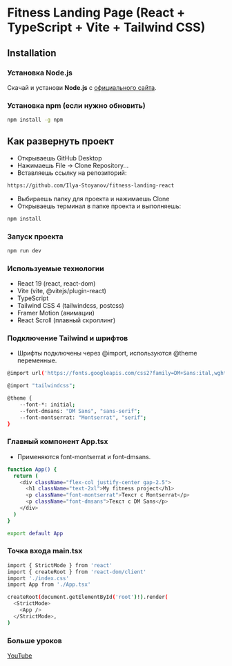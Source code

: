# Fitness Landing Page (React + TypeScript + Vite + Tailwind CSS)

## Installation

### Установка Node.js  
Скачай и установи **Node.js** с [официального сайта](https://nodejs.org/en/download).

### Установка npm (если нужно обновить)

```bash
npm install -g npm
```

## Как развернуть проект
- Открываешь GitHub Desktop
- Нажимаешь File → Clone Repository...
- Вставляешь ссылку на репозиторий:

```bash
https://github.com/Ilya-Stoyanov/fitness-landing-react
```

- Выбираешь папку для проекта и нажимаешь Clone
- Открываешь терминал в папке проекта и выполняешь:

```bash
npm install
```

### Запуск проекта

```bash
npm run dev
```
### Используемые технологии
- React 19 (react, react-dom)
- Vite (vite, @vitejs/plugin-react)
- TypeScript
- Tailwind CSS 4 (tailwindcss, postcss)
- Framer Motion (анимации)
- React Scroll (плавный скроллинг)

### Подключение Tailwind и шрифтов
- Шрифты подключены через @import, используются @theme переменные.

```bash
@import url('https://fonts.googleapis.com/css2?family=DM+Sans:ital,wght@0,100..1000;1,100..1000&family=Montserrat:ital,wght@0,100..900;1,100..900&display=swap');

@import "tailwindcss";

@theme {
    --font-*: initial;
    --font-dmsans: "DM Sans", "sans-serif";
    --font-montserrat: "Montserrat", "serif";
}

```

### Главный компонент App.tsx

- Применяются font-montserrat и font-dmsans.

```bash
function App() {
  return (
    <div className="flex-col justify-center gap-2.5">
      <h1 className="text-2xl">My fitness project</h1>
      <p className="font-montserrat">Текст с Montserrat</p>
      <p className="font-dmsans">Текст с DM Sans</p>
    </div>
  )
}

export default App
```

### Точка входа main.tsx

```bash
import { StrictMode } from 'react'
import { createRoot } from 'react-dom/client'
import './index.css'
import App from './App.tsx'

createRoot(document.getElementById('root')!).render(
  <StrictMode>
    <App />
  </StrictMode>,
)
```

### Больше уроков 

[YouTube](https://www.youtube.com/channel/UCStPiUDdMG-aJPziQyqVZVg/)